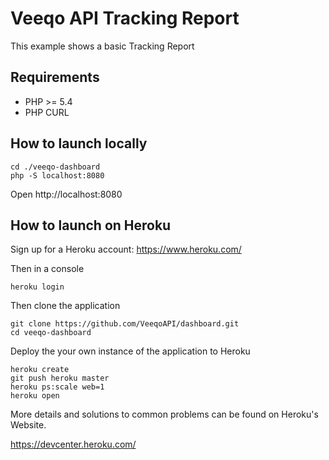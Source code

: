 # Veeqo API Tracking Report

This example shows a basic Tracking Report

## Requirements
 
- PHP >= 5.4
- PHP CURL

## How to launch locally

    cd ./veeqo-dashboard
    php -S localhost:8080

Open http://localhost:8080

## How to launch on Heroku

Sign up for a Heroku account:
https://www.heroku.com/

Then in a console

    heroku login

Then clone the application

    git clone https://github.com/VeeqoAPI/dashboard.git
    cd veeqo-dashboard
    
Deploy the your own instance of the application to Heroku

    heroku create
    git push heroku master
    heroku ps:scale web=1
    heroku open
    
More details and solutions to common problems can be found on Heroku's Website.

https://devcenter.heroku.com/
    
 
    
    




